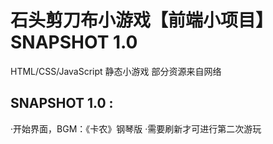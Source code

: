 # 石头剪刀布小游戏【前端小项目】 SNAPSHOT 1.0
HTML/CSS/JavaScript 静态小游戏
部分资源来自网络
## SNAPSHOT 1.0 : 
·开始界面，BGM：《卡农》钢琴版
·需要刷新才可进行第二次游玩
